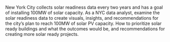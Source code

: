New York City collects solar readiness data every two years and has a goal of installing 100MW of solar capacity. As a NYC data analyst, examine the solar readiness data to create visuals, insights, and recommendations for the city’s plan to reach 100MW of solar PV capacity. How to prioritize solar ready buildings and what the outcomes would be, and recommendations for creating more solar ready projects.
